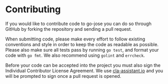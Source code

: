 # Contributing

If you would like to contribute code to go-jose you can do so through GitHub by
forking the repository and sending a pull request.

When submitting code, please make every effort to follow existing conventions
and style in order to keep the code as readable as possible. Please also make
sure all tests pass by running `go test`, and format your code with `go fmt`.
We also recommend using `golint` and `errcheck`.

Before your code can be accepted into the project you must also sign the
Individual Contributor License Agreement.  We use [cla-assistant.io][1] and you
will be prompted to sign once a pull request is opened.

[1]: https://cla-assistant.io/
